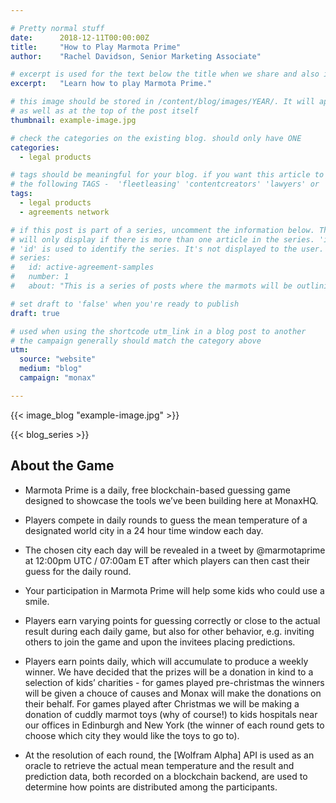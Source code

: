 ```yaml
---

# Pretty normal stuff
date:      2018-12-11T00:00:00Z
title:     "How to Play Marmota Prime"
author:    "Rachel Davidson, Senior Marketing Associate"

# excerpt is used for the text below the title when we share and also is the summary of the post on https://monax.io/blog
excerpt:   "Learn how to play Marmota Prime."

# this image should be stored in /content/blog/images/YEAR/. It will appear as a thumbnail on any listings,
# as well as at the top of the post itself
thumbnail: example-image.jpg

# check the categories on the existing blog. should only have ONE
categories:
  - legal products

# tags should be meaningful for your blog. if you want this article to show on a 'use case' page, you can use
# the following TAGS -  'fleetleasing' 'contentcreators' 'lawyers' or 'corporate'
tags:
  - legal products
  - agreements network

# if this post is part of a series, uncomment the information below. The 'article series' box
# will only display if there is more than one article in the series. 'id', 'number' and 'about' all must be present.
# 'id' is used to identify the series. It's not displayed to the user.
# series:
#   id: active-agreement-samples
#   number: 1
#   about: "This is a series of posts where the marmots will be outlining how the Monax Platform and the Agreements Network can be used in harmony to create the legal products of the future."

# set draft to 'false' when you're ready to publish
draft: true

# used when using the shortcode utm_link in a blog post to another
# the campaign generally should match the category above
utm:
  source: "website"
  medium: "blog"
  campaign: "monax"

---
```


<!-- In general the filename below should match thumbnail category above -->
{{< image_blog "example-image.jpg" >}}

<!-- if this article is part of a series, related articles will automatically appear here -->
{{< blog_series >}}

<!-- Content markdown here - first title on page is auto generated from title in frontmatter -->
## About the Game

- Marmota Prime is a daily, free blockchain-based guessing game designed to showcase the tools we’ve been building here at MonaxHQ.

- Players compete in daily rounds to guess the mean temperature of a designated world city in a 24 hour time window each day. 

- The chosen city each day will be revealed in a tweet by @marmotaprime at 12:00pm UTC / 07:00am ET after which players can then cast their guess for the daily round. 

- Your participation in Marmota Prime will help some kids who could use a smile. 


- Players earn varying points for guessing correctly or close to the actual result during each daily game, but also for other behavior, e.g. inviting others to join the game and upon the invitees placing predictions.

- Players earn points daily, which will accumulate to produce a weekly winner. We have decided that the prizes will be a donation in kind to a selection of kids’ charities - for games played pre-christmas the winners will be given a chouce of causes and Monax will make the donations on their behalf. For games played after Christmas we will be making a donation of cuddly marmot toys (why of course!) to kids hospitals near our offices in Edinburgh and New York (the winner of each round gets to choose which city they would like the toys to go to). 

- At the resolution of each round, the [Wolfram Alpha] API is used as an oracle to  retrieve the actual mean temperature and the result and prediction data, both recorded on a blockchain backend, are used to determine how points are distributed among the participants.

